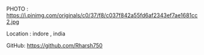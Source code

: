 PHOTO : https://i.pinimg.com/originals/c0/37/f8/c037f842a55fd6af2343ef7ae1681cc2.jpg

Location : indore , india

GitHub: https://github.com/Rharsh750
